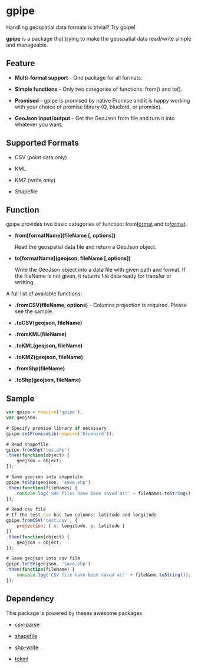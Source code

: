 # gpipe

Handling geospatial data formats is trivial? Try gpipe!

**gpipe** is a package that trying to make the geospatial data read/write simple and manageable.

## Feature

* **Multi-format support** - One package for all formats.

* **Simple functions** - Only two categories of functions: from() and to().

* **Promised** - gpipe is promised by native Promise and it is happy working with your choice of promise library (Q, bluebird, or promise).

* **GeoJson input/output** - Get the GeoJson from file and turn it into whatever you want.

## Supported Formats

* CSV (point data only)

* KML

* KMZ (write only)

* Shapefile

## Function

gpipe provides two basic categories of function: from[format]() and to[format]().

* **from\[formatName\](fileName [, options])**

    Read the geospatial data file and return a GeoJson object.

* **to\[formatName\](geojson, fileName [,options])**

    Write the GeoJson object into a data file with given path and format. If the fileName is not given, it returns file data ready for transfer or writting.

A full list of available functions:

* **.fromCSV(fileName, options)** - Columns projection is required. Please see the sample.

* **.toCSV(geojson, fileName)**

* **.fromKML(fileName)**

* **.toKML(geojson, fileName)**

* **.toKMZ(geojson, fileName)**

* **.fromShp(fileName)**

* **.toShp(geojson, fileName)**

## Sample

``` javascript
var gpipe = require('gpipe'),
var geojson;

# Specify promise library if necessary
gpipe.setPromiseLib(require('bluebird'));

# Read shapefile
gpipe.fromShp('tes.shp')
.then(function(object) {
    geojson = object;
});

# Save geojson into shapefile
gpipe.toShp(geojson, 'save.shp')
.then(function(fileNames) {
    console.log('SHP files have been saved at:' + fileNames.toString());
});

# Read csv file
# If the test.csv has two columns: latitude and longitude
gpipe.fromCSV('test.csv', {
    projection: { x: longitude, y: latitude }
})
.then(function(object) {
    geojson = object;
});

# Save geojson into csv file
gpipe.toCSV(geojson, 'save.shp')
.then(function(fileName) {
    console.log('CSV file have been saved at:' + fileName.toString());
});


```

## Dependency

This package is powered by theses awesome packages

* [csv-parse](https://github.com/wdavidw/node-csv-parse)

* [shapefile](https://github.com/mbostock/shapefile)

* [shp-write](https://github.com/mapbox/shp-write)

* [tokml](https://github.com/mapbox/tokml)
